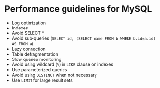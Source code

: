 # Performance guidelines for MySQL

- Log optimization
- Indexes
- Avoid SELECT *
- Avoid sub-queries (`SELECT id, (SELECT name FROM b WHERE b.id=a.id) AS FROM a`)
- Lazy connection
- Table defragmentation
- Slow queries monitoring
- Avoid using wildcard (`%`) in `LIKE` clause on indexes
- Use parameterized queries
- Avoid using `DISTINCT` when not necessary
- Use `LIMIT` for large result sets
